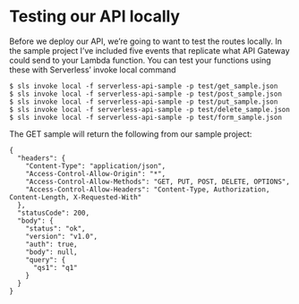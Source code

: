 # Testing our API locally

Before we deploy our API, we’re going to want to test the routes locally. In the sample project I’ve included five events that replicate what API Gateway could send to your Lambda function. You can test your functions using these with Serverless’ invoke local command


```
$ sls invoke local -f serverless-api-sample -p test/get_sample.json
$ sls invoke local -f serverless-api-sample -p test/post_sample.json
$ sls invoke local -f serverless-api-sample -p test/put_sample.json
$ sls invoke local -f serverless-api-sample -p test/delete_sample.json
$ sls invoke local -f serverless-api-sample -p test/form_sample.json
```

The GET sample will return the following from our sample project:

```
{
  "headers": {
    "Content-Type": "application/json",
    "Access-Control-Allow-Origin": "*",
    "Access-Control-Allow-Methods": "GET, PUT, POST, DELETE, OPTIONS",
    "Access-Control-Allow-Headers": "Content-Type, Authorization, Content-Length, X-Requested-With"
  },
  "statusCode": 200,
  "body": {
    "status": "ok",
    "version": "v1.0",
    "auth": true,
    "body": null,
    "query": {
      "qs1": "q1"
    }
  }
}
```
